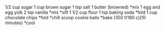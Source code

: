 1/2 cup sugar
1 cup brown sugar
1 tsp salt
1 butter (browned)
*mix
1 egg and egg yolk
2 tsp vanilla
*mix
*sift
1 1/2 cup flour
1 tsp baking soda
*fold
1 cup chocolate chips
*fold
*chill
scoop cookie balls
*bake (350 f/180 c)(10 minutes)
*cool
